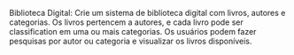 Biblioteca Digital:
Crie um sistema de biblioteca digital com livros, autores e categorias. Os 
livros pertencem a autores, e cada livro pode ser classification em uma ou 
mais categorias. Os usuários podem fazer pesquisas por autor ou  categoria e visualizar os livros disponíveis.